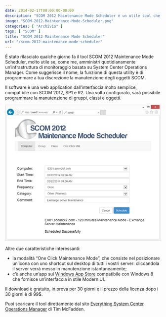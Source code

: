 ```yaml
---
date: 2014-02-17T08:00:00-00:00
description: "SCOM 2012 Maintenance Mode Scheduler è un utile tool che serve a programmare la modalità di manutenzione degli oggetti in SCOM."
image: "SCOM-2012-Maintenance-Mode-Scheduler.png"
categories: [ "Archivio" ]
tags: [ "SCOM" ]
title: "SCOM 2012 Maintenance Mode Scheduler"
url: "/scom-2012-maintenance-mode-scheduler"
---
```

È stato rilasciato qualche giorno fa il tool SCOM 2012 Maintenance Mode Scheduler, molto utile se, come me, amministri quotidianamente un’infrastruttura di monitoraggio basata su System Center Operations Manager. Come suggerisce il nome, la funzione di questa utility è di programmare a tua discrezione la manutenzione degli oggetti SCOM.

Il software è una web application dall’interfaccia molto semplice, compatibile con SCOM 2012, SP1 e R2. Una volta configurato, sarà possibile programmare la manutenzione di gruppi, classi e oggetti.

![](SCOM-2012-Maintenance-Mode-Scheduler.png)

Altre due caratteristiche interessanti:
- la modalità “One Click Maintenance Mode”, che consiste nel posizionare un’icona con uno shortcut sul desktop di tutti i vostri server: cliccandola il server verrà messo in manutenzione istantaneamente;
- c’è anche un’app sul [Windows App Store](http://apps.microsoft.com/windows/app/scom-2012-maintenance/0d1543bd-c7f1-4568-b350-a55e825598f3) compatibile con Windows 8 che fornisce un’interfaccia in stile Modern UI.

Il download è gratuito, in prova per 30 giorni e il prezzo della licenza dopo i 30 giorni è di 99$.

Puoi scaricare il tool direttamente dal sito [Everything System Center Operations Manager](http://www.scom2k7.com/scom-2012-maintenance-mode-scheduler/) di Tim McFadden.